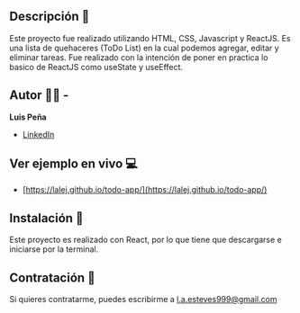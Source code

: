 ## Descripción 📖

Este proyecto fue realizado utilizando HTML, CSS, Javascript y ReactJS. Es una lista de quehaceres (ToDo List) en la cual podemos agregar, editar y eliminar tareas. Fue realizado con la intención de poner en practica lo basico de ReactJS como useState y useEffect.

## Autor 🧔🏻 -
**Luis Peña**

* [LinkedIn](https://www.linkedin.com/in/lapee/)

## Ver ejemplo en vivo 💻
- [https://lalej.github.io/todo-app/](https://lalej.github.io/todo-app/)

## Instalación 📀
Este proyecto es realizado con React, por lo que tiene que descargarse e iniciarse por la terminal.

## Contratación 📧
Si quieres contratarme, puedes escribirme a l.a.esteves999@gmail.com 
